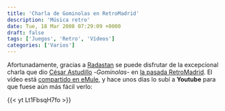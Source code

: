 ```yaml
---
title: 'Charla de Gominolas en RetroMadrid'
description: 'Música retro'
date: Tue, 18 Mar 2008 07:29:09 +0000
draft: false
tags: ['Juegos', 'Retro', 'Vídeos']
categories: ['Varios']
---
```


Afortunadamente, gracias a [Radastan](https://www.bytemaniacos.com/) se puede disfrutar de la excepcional charla que dio [César Astudillo](/entrevista-a-cesar-astudillo-gominolas/) -_Gominolas_\- en [la pasada RetroMadrid](/retromadrid-2008-maquinas-viejas-y-producciones-nuevas/). El vídeo está [compartido en eMule](ed2k://|file|Retro%20Madrid%202008%20-%20Conferencia%20Gominolas%20[Bytemaniacos].avi|456405114|335492459BE2FCDBC53C7FCCC987C1BD|h=5C3PW5NIABDFUYHXVFCZAKI445WRABC4|/), y hace unos días lo subí a **Youtube** para que fuese aún más fácil verlo:

{{< yt Lt1FbsqH7fo >}}